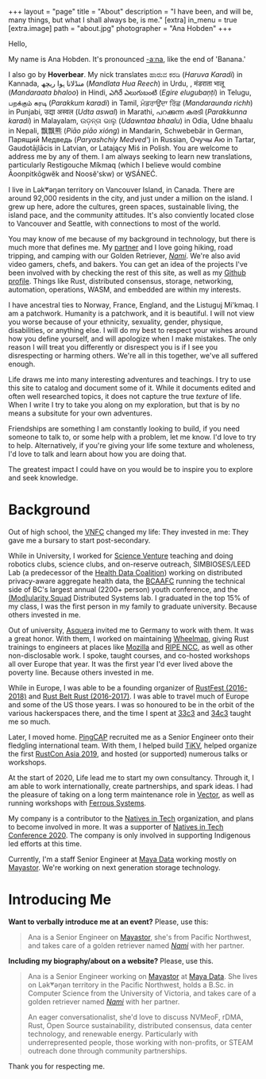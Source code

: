 +++
layout = "page"
title = "About"
description = "I have been, and will be, many things, but what I shall always be, is me."
[extra]
in_menu = true
[extra.image]
path = "about.jpg"
photographer = "Ana Hobden"
+++

Hello,

My name is Ana Hobden. It's pronounced [-aːna](https://en.wiktionary.org/wiki/Rhymes:Icelandic/a%CB%90na), like the end of 'Banana.'

I also go by **Hoverbear**. My nick translates ಹಾರುವ ಕರಡಿ (*Haruva Karadi*) in Kannada, منڈلاتا ہوا ریچھ (*Mandlata Hua Reech*) in Urdu, , मंडराता भालू (*Mandaraata bhaloo*) in Hindi, ఎగిరే ఎలుగుబంటి (*Egire elugubaṇṭi*) in Telugu, பறக்கும் கரடி (*Parakkum karadi*) in Tamil, ਮੰਡਰਾਉਂਦਾ ਰਿੱਛ (*Mandaraunda richh*) in Punjabi, उद्या अस्वल (*Udta aswal*) in Marathi, പറക്കുന്ന കരടി (*Parakkunna karadi*) in Malayalam, ଉଡ଼ନ୍ତା ଭାଲୁ (*Udawntaa bhaalu*) in Odia, Udne bhaalu in Nepali, 飘飘熊 (*Piāo piāo xióng*) in Mandarin, Schwebebär in German, Парящий Медведь (*Paryashchiy Medved'*) in Russian, Очучы Аю in Tartar, Gaudotājlācis in Latvian, or Latający Miś in Polish. You are welcome to address me by any of them. I am always seeking to learn new translations, particularly Restigouche Míkmaq (which I believe would combine Āoonpitkōgwĕk and Noosĕ'skw) or W̱SÁNEĆ.

I live in Lək̓ʷəŋən territory on Vancouver Island, in Canada. There are around 92,000 residents in the city, and just under a million on the island. I grew up here, adore the cultures, green spaces, sustainable living, the island pace, and the community attitudes. It's also conviently located close to Vancouver and Seattle, with connections to most of the world.

You may know of me because of my background in technology, but there is much more that defines me. My [partner](https://twitter.com/j_dowadi) and I love going hiking, road tripping, and camping with our Golden Retriever, [*Nami*](https://twitter.com/nami_num_nums). We're also avid video gamers, chefs, and bakers. You can get an idea of the projects I've been involved with by checking the rest of this site, as well as my [Github profile](https://github.com/hoverbear/). Things like Rust, distributed consensus, storage, networking, automation, operations, WASM, and embedded are within my interests.

I have ancestral ties to Norway, France, England, and the Listuguj Mi'kmaq. I am a patchwork. Humanity is a patchwork, and it is beautiful. I will not view you worse because of your ethnicity, sexuality, gender, physique, disabilities, or anything else. I will do my best to respect your wishes around how you define yourself, and will apologize when I make mistakes. The only reason I will treat you differently or disrespect you is if I see you disrespecting or harming others. We're all in this together, we've all suffered enough.

Life draws me into many interesting adventures and teachings. I try to use this site to catalog and document some of it. While it documents edited and often well researched topics, it does not capture the true *texture* of life. When I write I try to take you along on my exploration, but that is by no means a subsitute for your own adventures.

Friendships are something I am constantly looking to build, if you need someone to talk to, or some help with a problem, let me know. I'd love to try to help. Alternatively, if you're giving your life some texture and wholeness, I'd love to talk and learn about how you are doing that.

The greatest impact I could have on you would be to inspire you to explore and seek knowledge.


# Background

Out of high school, the [VNFC](http://www.vnfc.ca/) changed my life: They invested in me: They gave me a bursary to start post-secondary.

While in University, I worked for [Science Venture](http://www.scienceventure.ca/) teaching and doing robotics clubs, science clubs, and on-reserve outreach, SIMBIOSES/LEED Lab (a predecessor of the [Health Data Coalition](http://hdcbc.ca/)) working on distributed privacy-aware aggregate health data, the [BCAAFC](http://bcaafc.com/) running the technical side of BC's largest annual (2200+ person) youth conference, and the [(Mod)ularity Squad](https://yvonnecoady.com/) Distributed Systems lab. I graduated in the top 15% of my class, I was the first person in my family to graduate university. Because others invested in me.

Out of university, [Asquera](http://asquera.de/) invited me to Germany to work with them. It was a great honor. With them, I worked on maintaining [Wheelmap](https://wheelmap.org/), giving Rust trainings to engineers at places like [Mozilla](https://www.mozilla.org/en-US/) and [RIPE NCC](https://www.ripe.net/), as well as other non-disclosable work. I spoke, taught courses, and co-hosted workshops all over Europe that year. It was the first year I'd ever lived above the poverty line. Because others invested in me.

While in Europe, I was able to be a founding organizer of [RustFest (2016-2018)](https://rustfest.global/) and [Rust Belt Rust (2016-2017)](https://www.rust-belt-rust.com/). I was able to travel much of Europe and some of the US those years. I was so honoured to be in the orbit of the various hackerspaces there, and the time I spent at [33c3](https://media.ccc.de/c/33c3) and [34c3](https://media.ccc.de/c/34c3) taught me so much.

Later, I moved home. [PingCAP](http://pingcap.com/) recruited me as a Senior Engineer onto their fledgling international team. With them, I helped build [TiKV](http://tikv.org/), helped organize the first [RustCon Asia 2019](https://rustcon.asia/), and hosted (or supported) numerous talks or workshops.

At the start of 2020, Life lead me to start my own consultancy. Through it, I am able to work internationally, create partnerships, and spark ideas. I had the pleasure of taking on a long term maintenance role in [Vector](https://vector.dev/), as well as running workshops with [Ferrous Systems](https://ferrous-systems.com/).

My company is a contributor to the [Natives in Tech](https://nativesintech.org/) organization, and plans to become involved in more. It was a supporter of [Natives in Tech Conference 2020](https://www.youtube.com/watch?v=kV8IpFhZmHs). The company is only involved in supporting Indigenous led efforts at this time.

Currently, I'm a staff Senior Engineer at [Maya Data](https://mayadata.io/) working mostly on [Mayastor](https://github.com/openebs/Mayastor). We're working on next generation storage technology.


# Introducing Me

**Want to verbally introduce me at an event?** Please, use this:

> Ana is a Senior Engineer on [Mayastor](https://github.com/openebs/Mayastor), she's from Pacific Northwest, and  takes care of a golden retriever named [*Nami*](https://twitter.com/nami_num_nums) with her partner.

**Including my biography/about on a website?** Please, use this.

> Ana is a Senior Engineer working on [Mayastor](https://github.com/openebs/Mayastor) at [Maya Data](https://mayadata.io/). She lives on Lək̓ʷəŋən territory in the Pacific Northwest, holds a B.Sc. in Computer Science from the University of Victoria, and takes care of a golden retriever named [*Nami*](https://twitter.com/nami_num_nums) with her partner.
> 
>
>
> An eager conversationalist, she'd love to discuss NVMeoF, rDMA, Rust, Open Source sustainability, distributed consensus, data center technology, and renewable energy. Particularly with underrepresented people, those working with non-profits, or STEAM outreach done through community partnerships.

Thank you for respecting me.